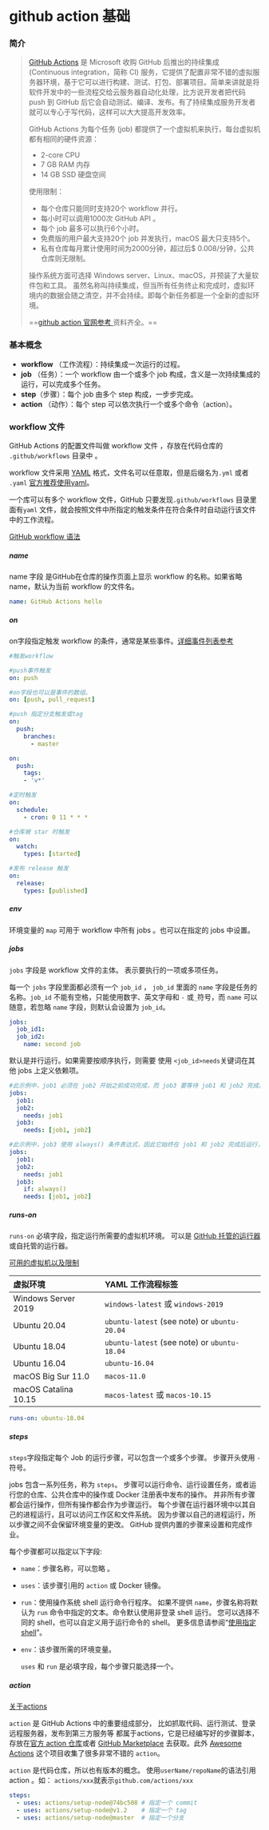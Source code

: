 # github action 基础

### 简介

>  [GitHub Actions](https://github.com/features/actions) 是 Microsoft 收购 GitHub 后推出的持续集成 (Continuous integration，简称 CI) 服务，它提供了配置非常不错的虚拟服务器环境，基于它可以进行构建、测试、打包、部署项目。简单来讲就是将软件开发中的一些流程交给云服务器自动化处理，比方说开发者把代码 push 到 GitHub 后它会自动测试、编译、发布。有了持续集成服务开发者就可以专心于写代码，这样可以大大提高开发效率。  
>
>  GitHub Actions 为每个任务 (job) 都提供了一个虚拟机来执行，每台虚拟机都有相同的硬件资源：
>
>  - 2-core CPU
>  - 7 GB RAM 内存
>  - 14 GB SSD 硬盘空间
>
>  使用限制：
>
>  - 每个仓库只能同时支持20个 workflow 并行。
>  - 每小时可以调用1000次 GitHub API 。
>  - 每个 job 最多可以执行6个小时。
>  - 免费版的用户最大支持20个 job 并发执行，macOS 最大只支持5个。
>  - 私有仓库每月累计使用时间为2000分钟，超过后$ 0.008/分钟，公共仓库则无限制。
>
>  操作系统方面可选择 Windows server、Linux、macOS，并预装了大量软件包和工具。 虽然名称叫持续集成，但当所有任务终止和完成时，虚拟环境内的数据会随之清空，并不会持续。即每个新任务都是一个全新的虚拟环境。
>
>  ==[github action 官网参考 ](https://docs.github.com/cn/actions)资料齐全。==

### 基本概念

- **workflow** （工作流程）：持续集成一次运行的过程。
- **job** （任务）：一个 workflow 由一个或多个 job 构成，含义是一次持续集成的运行，可以完成多个任务。
- **step**（步骤）：每个 job 由多个 step 构成，一步步完成。
- **action** （动作）：每个 step 可以依次执行一个或多个命令（action）。

###  workflow 文件

 GitHub Actions 的配置文件叫做 workflow 文件  ，存放在代码仓库的 `.github/workflows` 目录中 。

 workflow 文件采用 [YAML](https://yaml.org/) 格式，文件名可以任意取，但是后缀名为`.yml`  或者 `.yaml` [官方推荐使用yaml](https://yaml.org/faq.html)。

 一个库可以有多个 work­flow 文件，GitHub 只要发现`.github/workflows` 目录里面有`yaml` 文件，就会按照文件中所指定的触发条件在符合条件时自动运行该文件中的工作流程。 

[GitHub  workflow 语法](https://docs.github.com/cn/actions/reference/workflow-syntax-for-github-actions)

##### name

name 字段 是GitHub在仓库的操作页面上显示 workflow 的名称。如果省略name，默认为当前 workflow 的文件名。

```yaml
name: GitHub Actions hello
```

##### on

on字段指定触发 workflow 的条件，通常是某些事件。[详细事件列表参考](https://docs.github.com/cn/actions/reference/events-that-trigger-workflows)

```yaml
#触发workflow

#push事件触发 
on: push

#on字段也可以是事件的数组。
on: [push, pull_request]

#push 指定分支触发或tag
on:
  push:
    branches:
      - master

on:
  push:
    tags:
    - 'v*'

#定时触发
on:
  schedule:
    - cron: 0 11 * * *

#仓库被 star 时触发
on:
  watch:
    types: [started]

#发布 release 触发
on:
  release:
    types: [published]

```

##### env

环境变量的 `map` 可用于 workflow 中所有 jobs 。也可以在指定的 jobs 中设置。

##### jobs

 `jobs` 字段是 workflow 文件的主体。 表示要执行的一项或多项任务。 

 每一个 `jobs` 字段里面都必须有一个  `job_id`   ， `job_id` 里面的 `name` 字段是任务的名称。`job_id` 不能有空格，只能使用数字、英文字母和 `-` 或`_`符号，而 `name` 可以随意，若忽略 `name` 字段，则默认会设置为 `job_id`。 

```yaml
jobs:
  job_id1:
  job_id2:
    name: second job
```

默认是并行运行。如果需要按顺序执行，则需要 使用 ` <job_id>needs `关键词在其他 jobs 上定义依赖项。

```yaml
#此示例中，job1 必须在 job2 开始之前成功完成，而 job3 要等待 job1 和 job2 完成。
jobs:
  job1:
  job2:
    needs: job1
  job3:
    needs: [job1, job2]

#此示例中，job3 使用 always() 条件表达式，因此它始终在 job1 和 job2 完成后运行，不管它们是否成功。
jobs:
  job1:
  job2:
    needs: job1
  job3:
    if: always()
    needs: [job1, job2]

```

##### runs-on

 `runs-on`  必填字段，指定运行所需要的虚拟机环境。 可以是 [GitHub 托管的运行器](https://docs.github.com/cn/actions/reference/specifications-for-github-hosted-runners) 或自托管的运行器。

[可用的虚拟机以及限制](https://docs.github.com/cn/actions/hosting-your-own-runners/about-self-hosted-runners#usage-limits) 

| 虚拟环境             | YAML 工作流程标签                            |
| :------------------- | :------------------------------------------- |
| Windows Server 2019  | `windows-latest` 或 `windows-2019`           |
| Ubuntu 20.04         | `ubuntu-latest` (see note) or `ubuntu-20.04` |
| Ubuntu 18.04         | `ubuntu-latest` (see note) or `ubuntu-18.04` |
| Ubuntu 16.04         | `ubuntu-16.04`                               |
| macOS Big Sur 11.0   | `macos-11.0`                                 |
| macOS Catalina 10.15 | `macos-latest` 或 `macos-10.15`              |

```yaml
runs-on: ubuntu-18.04
```

##### steps

`steps`字段指定每个 Job 的运行步骤，可以包含一个或多个步骤。 步骤开头使用 `-` 符号。 

jobs 包含一系列任务，称为 `steps`。 步骤可以运行命令、运行设置任务，或者运行您的仓库、公共仓库中的操作或 Docker 注册表中发布的操作。 并非所有步骤都会运行操作，但所有操作都会作为步骤运行。 每个步骤在运行器环境中以其自己的进程运行，且可以访问工作区和文件系统。 因为步骤以自己的进程运行，所以步骤之间不会保留环境变量的更改。 GitHub 提供内置的步骤来设置和完成作业。 

每个步骤都可以指定以下字段:

- `name`：步骤名称，可以忽略 。
- `uses`：该步骤引用的 `action` 或 Docker 镜像。
- `run`：使用操作系统 shell 运行命令行程序。 如果不提供 `name`，步骤名称将默认为 `run` 命令中指定的文本。命令默认使用非登录 shell 运行。 您可以选择不同的 shell，也可以自定义用于运行命令的 shell。 更多信息请参阅“[使用指定 shell](https://docs.github.com/cn/actions/reference/workflow-syntax-for-github-actions#example-running-a-script-using-bash)”。
- `env`：该步骤所需的环境变量。

  `uses` 和 `run` 是必填字段，每个步骤只能选择一个。

##### action

[关于actions](https://docs.github.com/cn/actions/creating-actions/about-actions)

`action` 是 GitHub Ac­tions 中的重要组成部分， 比如抓取代码、运行测试、登录远程服务器，发布到第三方服务等 都属于actions，它是已经编写好的步骤脚本，存放在[官方 action 仓库](https://github.com/actions)或者 [GitHub Marketplace](https://github.com/marketplace?type=actions) 去获取。此外 [Awesome Actions](https://github.com/sdras/awesome-actions) 这个项目收集了很多非常不错的 `action`。

 `action` 是代码仓库，所以也有版本的概念。 使用`userName/repoName`的语法引用 action 。如： `actions/xxx`就表示`github.com/actions/xxx` 

```yaml
steps:
  - uses: actions/setup-node@74bc508 # 指定一个 commit
  - uses: actions/setup-node@v1.2    # 指定一个 tag
  - uses: actions/setup-node@master  # 指定一个分支
```
